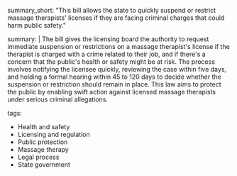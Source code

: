 summary_short: "This bill allows the state to quickly suspend or restrict massage therapists' licenses if they are facing criminal charges that could harm public safety."
  
summary: |
  The bill gives the licensing board the authority to request immediate suspension or restrictions on a massage therapist's license if the therapist is charged with a crime related to their job, and if there's a concern that the public's health or safety might be at risk. The process involves notifying the licensee quickly, reviewing the case within five days, and holding a formal hearing within 45 to 120 days to decide whether the suspension or restriction should remain in place. This law aims to protect the public by enabling swift action against licensed massage therapists under serious criminal allegations.
  
tags:
  - Health and safety
  - Licensing and regulation
  - Public protection
  - Massage therapy
  - Legal process
  - State government
